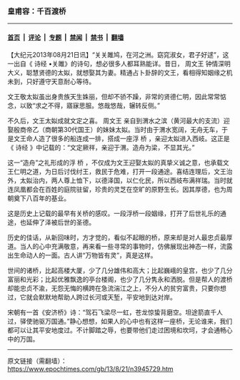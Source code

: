 ### 皇甫容：千百渡桥

---

#### [首页](../../../..?n3945729) &nbsp;|&nbsp; [评论](../../../../../epoch-comment?n3945729) &nbsp;|&nbsp; [专题](../../../../../epoch-special?n3945729) &nbsp;|&nbsp; [禁闻](../../../../../epoch-news?n3945729) &nbsp;|&nbsp; [禁书](../../../../../books?n3945729) &nbsp;|&nbsp; [翻墙](https://github.com/gfw-breaker/nogfw/blob/master/README.md?n3945729)


<div class="post_content" id="artbody" itemprop="articleBody">
 <!-- article content begin -->
 <p>
  【大纪元2013年08月21日讯】“关关雎鸠，在河之洲。窈窕淑女，君子好逑”，这一出自《
  <ok href="https://www.epochtimes.com/gb/tag/%E8%AF%97%E7%BB%8F.html">
   诗经
  </ok>
  •关雎》的诗句，想必很多人都耳熟能详。昔日，
  <ok href="https://www.epochtimes.com/gb/tag/%E5%91%A8%E6%96%87%E7%8E%8B.html">
   周文王
  </ok>
  钟情深明大义，聪慧贤德的太姒，就想娶其为妻。精通占卜卦辞的文王，看相得知姻缘之机未到，只好遵守天意耐心等待。
 </p>
 <p>
  文王敬太姒虽出身贵族天生姝丽，但却不骄不躁，非常的贤德仁明，因此常常惦念，以致“求之不得，寤寐思服。悠哉悠哉，辗转反侧。”
 </p>
 <p>
  不久后，文王太姒成就文定之喜。
  <ok href="https://www.epochtimes.com/gb/tag/%E5%91%A8%E6%96%87%E7%8E%8B.html">
   周文王
  </ok>
  亲自到渭水之滨（黄河最大的支流）迎娶殷商帝乙（商朝第30代国王）的妹妹太姒。当时由于渭水宽阔，无舟无车，于是文王命人造了很多的船连成一排，搭成一座浮
  <ok href="https://www.epochtimes.com/gb/tag/%E6%A1%A5.html">
   桥
  </ok>
  ，亲迎太姒进入西岐。这正是《
  <ok href="https://www.epochtimes.com/gb/tag/%E8%AF%97%E7%BB%8F.html">
   诗经
  </ok>
  》中记载的：“文定厥祥，亲迎于渭。造舟为梁，不显其光。”
 </p>
 <p>
  这一“造舟”之礼形成的浮
  <ok href="https://www.epochtimes.com/gb/tag/%E6%A1%A5.html">
   桥
  </ok>
  ，不仅成为文王迎娶太姒的真挚义诚之意，也承载文王仁明之道，为日后讨伐纣王，救民于危难，打开一段通途。喜结连理后，文王治外，太姒治内，两人尊上恤下，以德泽国，以仁化民，所以西岐布满祥瑞。当时就连凤凰都会在百姓的庭院驻留，珍贵的灵芝在空旷的原野生长。因其厚德，也为周朝奠下八百年的基业。
 </p>
 <p>
  这是历史上记载的最早有关桥的感叹。一段浮桥一段姻缘，打开了后世礼乐的通途，也延伸了泽被后世的圣德。
 </p>
 <p>
  历史的佳话，从新回味时，方才觉的，看似不起眼的桥，原来却是对人最忠贞最厚道。当人的心中充满敬意，再来看一些寻常的事物时，仿佛展现出神态一样，流露出生命动人的一面。古人讲“万物皆有灵”，真是这样。
 </p>
 <p>
  世间的诸桥，比起高楼大厦，少了几分雄伟和高大；比起巍峨的皇宫，也少了几分富丽和光彩；比起优雅飘逸的亭台楼阁，也少了几分隽永和洒脱。但是帮人的渡桥却能忠贞不渝，无怨无悔的横跨在急流湍江之上，不分人的贫穷富贵，只要你想过，它就会默默地帮助人跨过长河或天堑，平安地到达对岸。
 </p>
 <p>
  宋朝有一首《安济桥》诗：“驾石飞梁尽一虹，苍龙惊蛰背磨空。坦途箭直千人过，驿使驰驱万国通。”静心想想，如果人的心中也有这样一座桥，无论谁来，我们都可以让其平安地度过。不计脚踏之辱，也要带他们走过困境和坎坷，才会通畅心中的万国。
 </p>
 <!-- article content end -->
 <div id="below_article_ad">
 </div>
</div>


---

原文链接（需翻墙）：https://www.epochtimes.com/gb/13/8/21/n3945729.htm